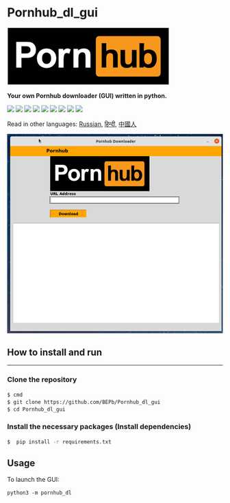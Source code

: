 # Pornhub_dl_gui

![GUI](pornhub.png)

<b> Your own Pornhub downloader (GUI) written in python.</b>
<p>
  <img  src="https://img.shields.io/github/stars/BEPb/Pornhub_dl_gui" />
  <img src="https://img.shields.io/github/contributors/BEPb/Pornhub_dl_gui" />
  <img src="https://img.shields.io/github/last-commit/BEPb/Pornhub_dl_gui" />
  <img src="https://visitor-badge.laobi.icu/badge?page_id=BEPb.Pornhub_dl_gui" />
  <img src="https://img.shields.io/github/languages/count/BEPb/Pornhub_dl_gui" />
  <img src="https://img.shields.io/github/languages/top/BEPb/Pornhub_dl_guir" />

  <img src="https://img.shields.io/badge/license-MIT-blue.svg?color=f64152" />
  <img  src="https://img.shields.io/github/issues/BEPb/Pornhub_dl_gui" />
  <img  src="https://img.shields.io/github/issues-pr/BEPb/Pornhub_dl_gui" />
</p>


Read in other languages: [Russian](README.ru.md), [हिन्दी](README.hindi.md), [中國人](README.chinese.md)



![GUI](pornhub.gif)



## How to install and run
____
### Clone the repository
 
```sh
$ cmd
$ git clone https://github.com/BEPb/Pornhub_dl_gui
$ cd Pornhub_dl_gui
```
 
### Install the necessary packages (Install dependencies)
```sh
$  pip install -r requirements.txt
```

## Usage
To launch the GUI:
```
python3 -m pornhub_dl
```

